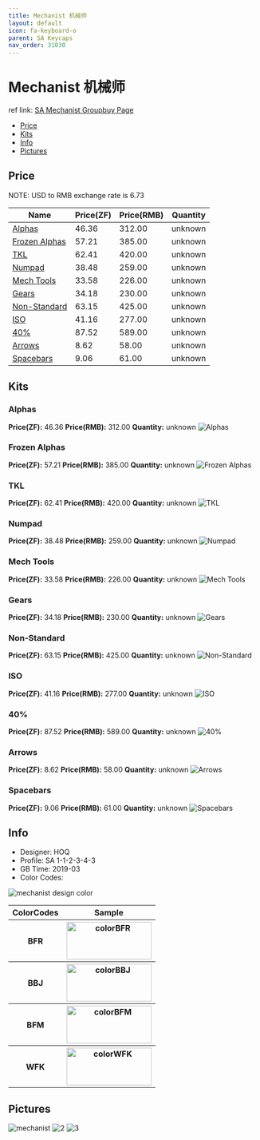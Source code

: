 ```yaml
---
title: Mechanist 机械师
layout: default
icon: fa-keyboard-o
parent: SA Keycaps
nav_order: 31030
---
```


# Mechanist 机械师

ref link: [SA Mechanist Groupbuy Page](https://techbuys.us/mechkeys/groupbuy/sa_mechanist.php)

* [Price](#price)
* [Kits](#kits)
* [Info](#info)
* [Pictures](#pictures)


## Price
NOTE: USD to RMB exchange rate is 6.73

| Name          | Price(ZF)    |  Price(RMB) | Quantity |
| ------------- | ------------ |  ---------- | -------- |
|[Alphas](#alphas)|46.36|312.00|unknown|
|[Frozen Alphas](#frozen-alphas)|57.21|385.00|unknown|
|[TKL](#tkl)|62.41|420.00|unknown|
|[Numpad](#numpad)|38.48|259.00|unknown|
|[Mech Tools](#mech-tools)|33.58|226.00|unknown|
|[Gears](#gears)|34.18|230.00|unknown|
|[Non-Standard](#non-standard)|63.15|425.00|unknown|
|[ISO](#iso)|41.16|277.00|unknown|
|[40%](#40%)|87.52|589.00|unknown|
|[Arrows](#arrows)|8.62|58.00|unknown|
|[Spacebars](#spacebars)|9.06|61.00|unknown|


## Kits
### Alphas
**Price(ZF):** 46.36    **Price(RMB):** 312.00    **Quantity:** unknown
<img src="{{ 'assets/images/sa-keycaps/mechanist/kits_pics/alphas.png' | relative_url }}" alt="Alphas" class="image featured">

### Frozen Alphas
**Price(ZF):** 57.21    **Price(RMB):** 385.00    **Quantity:** unknown
<img src="{{ 'assets/images/sa-keycaps/mechanist/kits_pics/frozen-alphas.png' | relative_url }}" alt="Frozen Alphas" class="image featured">

### TKL
**Price(ZF):** 62.41    **Price(RMB):** 420.00    **Quantity:** unknown
<img src="{{ 'assets/images/sa-keycaps/mechanist/kits_pics/tklmodifiers.png' | relative_url }}" alt="TKL" class="image featured">

### Numpad
**Price(ZF):** 38.48    **Price(RMB):** 259.00    **Quantity:** unknown
<img src="{{ 'assets/images/sa-keycaps/mechanist/kits_pics/numpad.png' | relative_url }}" alt="Numpad" class="image featured">

### Mech Tools
**Price(ZF):** 33.58    **Price(RMB):** 226.00    **Quantity:** unknown
<img src="{{ 'assets/images/sa-keycaps/mechanist/kits_pics/mech-tools.png' | relative_url }}" alt="Mech Tools" class="image featured">

### Gears
**Price(ZF):** 34.18    **Price(RMB):** 230.00    **Quantity:** unknown
<img src="{{ 'assets/images/sa-keycaps/mechanist/kits_pics/gears.png' | relative_url }}" alt="Gears" class="image featured">

### Non-Standard
**Price(ZF):** 63.15    **Price(RMB):** 425.00    **Quantity:** unknown
<img src="{{ 'assets/images/sa-keycaps/mechanist/kits_pics/non-standard.png' | relative_url }}" alt="Non-Standard" class="image featured">

### ISO
**Price(ZF):** 41.16    **Price(RMB):** 277.00    **Quantity:** unknown
<img src="{{ 'assets/images/sa-keycaps/mechanist/kits_pics/iso.png' | relative_url }}" alt="ISO" class="image featured">

### 40%
**Price(ZF):** 87.52    **Price(RMB):** 589.00    **Quantity:** unknown
<img src="{{ 'assets/images/sa-keycaps/mechanist/kits_pics/40.png' | relative_url }}" alt="40%" class="image featured">

### Arrows
**Price(ZF):** 8.62    **Price(RMB):** 58.00    **Quantity:** unknown
<img src="{{ 'assets/images/sa-keycaps/mechanist/kits_pics/arrows.png' | relative_url }}" alt="Arrows" class="image featured">

### Spacebars
**Price(ZF):** 9.06    **Price(RMB):** 61.00    **Quantity:** unknown
<img src="{{ 'assets/images/sa-keycaps/mechanist/kits_pics/spacebars.png' | relative_url }}" alt="Spacebars" class="image featured">


## Info
* Designer: HOQ
* Profile: SA 1-1-2-3-4-3
* GB Time: 2019-03
* Color Codes:  
<img src="{{ 'assets/images/sa-keycaps/mechanist/mechanistcolor.png' | relative_url }}" alt="mechanist design color" class="image featured">
<table style="width:100%">
  <tr>
    <th>ColorCodes</th>
    <th>Sample</th>
  </tr>
  <tr>
    <th>BFR</th>
    <th><img src="{{ 'assets/images/sa-keycaps/SP_ColorCodes/abs/SP_Abs_ColorCodes_BFR.png' | relative_url }}" alt="colorBFR" height="75" width="170"></th>
  </tr>
  <tr>
    <th>BBJ</th>
    <th><img src="{{ 'assets/images/sa-keycaps/SP_ColorCodes/abs/SP_Abs_ColorCodes_BBJ.png' | relative_url }}" alt="colorBBJ" height="75" width="170"></th>
  </tr>
  <tr>
    <th>BFM</th>
    <th><img src="{{ 'assets/images/sa-keycaps/SP_ColorCodes/abs/SP_Abs_ColorCodes_BFM.png' | relative_url }}" alt="colorBFM" height="75" width="170"></th>
  </tr>
  <tr>
    <th>WFK</th>
    <th><img src="{{ 'assets/images/sa-keycaps/SP_ColorCodes/abs/SP_Abs_ColorCodes_WFK.png' | relative_url }}" alt="colorWFK" height="75" width="170"></th>
  </tr>
</table>

## Pictures
<img src="{{ 'assets/images/sa-keycaps/mechanist/rendering_pics/mechanist.png' | relative_url }}" alt="mechanist" class="image featured">
<img src="{{ 'assets/images/sa-keycaps/mechanist/rendering_pics/2.jpg' | relative_url }}" alt="2" class="image featured">
<img src="{{ 'assets/images/sa-keycaps/mechanist/rendering_pics/3.jpg' | relative_url }}" alt="3" class="image featured">
